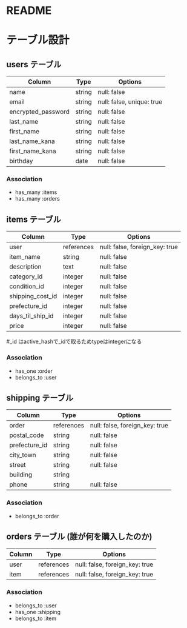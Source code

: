 # README

# テーブル設計

## users テーブル

| Column   | Type   | Options     |
| -------- | ------ | ----------- |
| name     | string | null: false |
| email    | string | null: false, unique: true |
| encrypted_password | string | null: false |
| last_name     | string | null: false |
| first_name    | string | null: false |
| last_name_kana | string | null: false |
| first_name_kana | string | null: false |
| birthday | date | null: false |
### Association

- has_many :items
- has_many :orders

## items テーブル

| Column | Type   | Options     |
| ------ | ------ | ----------- |
| user    | references | null: false, foreign_key: true |
| item_name   | string | null: false |
| description   | text | null: false |
| category_id   | integer | null: false |
| condition_id   | integer | null: false |
| shipping_cost_id   | integer | null: false |
| prefecture_id   | integer | null: false |
| days_til_ship_id   | integer | null: false |
| price   | integer | null: false |

#_id はactive_hashで_idで取るためtypeはintegerになる
              
### Association

- has_one :order
- belongs_to :user

## shipping テーブル

| Column  | Type       | Options                        |
| ------- | ---------- | ------------------------------ |
| order    | references | null: false, foreign_key: true |
| postal_code   | string | null: false |
| prefecture_id   | string | null: false |
| city_town   | string | null: false |
| street   | string | null: false |
| building   | string |  |
| phone   | string | null: false |

### Association

- belongs_to :order

## orders テーブル (誰が何を購入したのか)

| Column  | Type       | Options                        |
| ------- | ---------- | ------------------------------ |
| user    | references | null: false, foreign_key: true |
| item    | references | null: false, foreign_key: true |

### Association

- belongs_to :user
- has_one :shipping
- belongs_to :item